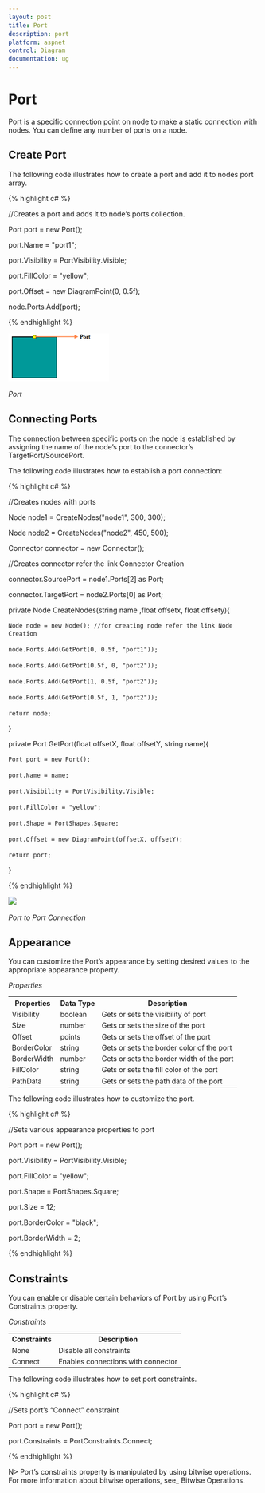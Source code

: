 ```yaml
---
layout: post
title: Port
description: port
platform: aspnet
control: Diagram
documentation: ug
---
```


# Port

Port is a specific connection point on node to make a static connection with nodes. You can define any number of ports on a node. 

## Create Port

The following code illustrates how to create a port and add it to nodes port array.


{% highlight c# %}

//Creates a port and adds it to node’s ports collection.

Port port = new Port();

port.Name = "port1";

port.Visibility = PortVisibility.Visible;

port.FillColor = "yellow";

port.Offset = new DiagramPoint(0, 0.5f);

node.Ports.Add(port);



{% endhighlight %}



![](Port_images/Port_img1.png)

_Port_

## Connecting Ports

The connection between specific ports on the node is established by assigning the name of the node’s port to the connector’s TargetPort/SourcePort.

The following code illustrates how to establish a port connection:



{% highlight c# %}

//Creates nodes with ports

Node node1 = CreateNodes("node1", 300, 300);

Node node2 = CreateNodes("node2", 450, 500);

Connector connector = new Connector();

//Creates connector refer the link Connector Creation

connector.SourcePort = node1.Ports[2] as Port;

connector.TargetPort = node2.Ports[0] as Port;



private Node CreateNodes(string name ,float offsetx, float offsety){

    Node node = new Node(); //for creating node refer the link Node Creation

    node.Ports.Add(GetPort(0, 0.5f, "port1"));

    node.Ports.Add(GetPort(0.5f, 0, "port2"));

    node.Ports.Add(GetPort(1, 0.5f, "port2"));

    node.Ports.Add(GetPort(0.5f, 1, "port2"));

    return node;

}



private Port GetPort(float offsetX, float offsetY, string name){

    Port port = new Port();

    port.Name = name;

    port.Visibility = PortVisibility.Visible;

    port.FillColor = "yellow";

    port.Shape = PortShapes.Square;

    port.Offset = new DiagramPoint(offsetX, offsetY);

    return port;

}



{% endhighlight %}



 ![](Port_images/Port_img2.png) 

_Port to Port Connection_

## Appearance

You can customize the Port’s appearance by setting desired values to the appropriate appearance property.

_Properties_

<table>
<tr>
<th>Properties</th><th>Data Type</th><th>Description</th></tr>
<tr>
<td>
 Visibility</td><td>
boolean</td><td>
Gets or sets the visibility of port</td></tr>
<tr>
<td>
 Size</td><td>
number</td><td>
Gets or sets the size of the port</td></tr>
<tr>
<td>
 Offset</td><td>
points</td><td>
Gets or sets the offset of the port</td></tr>
<tr>
<td>
 BorderColor</td><td>
string</td><td>
Gets or sets the border color of the port</td></tr>
<tr>
<td>
 BorderWidth</td><td>
number</td><td>
Gets or sets the border width of the port</td></tr>
<tr>
<td>
 FillColor</td><td>
string</td><td>
Gets or sets the fill color of the port</td></tr>
<tr>
<td>
 PathData</td><td>
string</td><td>
Gets or sets the path data of the port</td></tr>
</table>


The following code illustrates how to customize the port.



{% highlight c# %}

//Sets various appearance properties to port

Port port = new Port();

port.Visibility = PortVisibility.Visible;

port.FillColor = "yellow";

port.Shape = PortShapes.Square;

port.Size = 12;

port.BorderColor = "black";

port.BorderWidth = 2;



{% endhighlight %}

## Constraints

You can enable or disable certain behaviors of Port by using Port’s Constraints property. 

_Constraints_

<table>
<tr>
<th>Constraints</th><th>Description</th></tr>
<tr>
<td>
None</td><td>
Disable all constraints</td></tr>
<tr>
<td>
Connect</td><td>
Enables connections with connector</td></tr>
</table>


The following code illustrates how to set port constraints.



{% highlight c# %}

//Sets port’s “Connect” constraint

Port port = new Port();

port.Constraints = PortConstraints.Connect;



{% endhighlight %}



N> Port’s constraints property is manipulated by using bitwise operations. For more information about bitwise operations, see_ Bitwise Operations.

